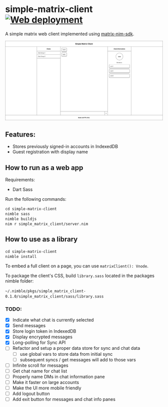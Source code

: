# simple-matrix-client [![Web deployment](https://github.com/tandy-1000/simple-matrix-client/actions/workflows/web.yml/badge.svg)](https://github.com/tandy-1000/simple-matrix-client/actions/workflows/web.yml)

A simple matrix web client implemented using [matrix-nim-sdk](https://github.com/dylhack/matrix-nim-sdk/).

![image](docs/client.png)

## Features:
 - Stores previously signed-in accounts in IndexedDB
 - Guest registration with display name

## How to run as a web app

Requirements:
 - Dart Sass

Run the following commands:
```
cd simple-matrix-client
nimble sass
nimble buildjs
nim r simple_matrix_client/server.nim
```

## How to use as a library

```
cd simple-matrix-client
nimble install
```

To embed a full client on a page, you can use `matrixClient(): Vnode`.

To package the client's CSS, build `library.sass` located in the packages nimble folder:

`~/.nimble/pkgs/simple_matrix_client-0.1.0/simple_matrix_client/sass/library.sass`

### TODO:
 - [x] Indicate what chat is currently selected
 - [x] Send messages
 - [x] Store login token in IndexedDB
 - [x] Display encrypted messages
 - [x] Long-polling for Sync API
 - [ ] Refactor and setup a proper data store for sync and chat data
    - [ ] use global vars to store data from initial sync
    - [ ] subsequent syncs / get messages will add to those vars
 - [ ] Infinite scroll for messages
 - [ ] Get chat name for chat list
 - [ ] Properly name DMs in chat information pane
 - [ ] Make it faster on large accounts
 - [ ] Make the UI more mobile friendly
 - [ ] Add logout button
 - [ ] Add exit button for messages and chat info panes
